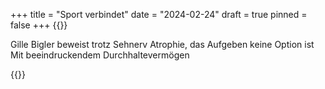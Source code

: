 +++
title = "Sport verbindet"
date = "2024-02-24"
draft = true
pinned = false
+++
{{<lead>}}

Gille Bigler beweist trotz Sehnerv Atrophie, das Aufgeben keine Option ist Mit beeindruckendem Durchhaltevermögen 

{{</lead>}}